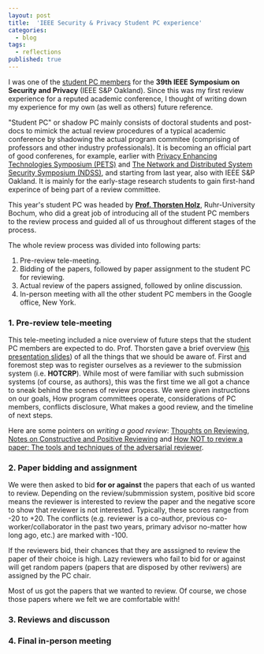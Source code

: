 ```yaml
---
layout: post
title:  'IEEE Security & Privacy Student PC experience'
categories: 
  - blog
tags:
  - reflections
published: true
---
```


I was one of the [student PC members][studentpc] for the **39th IEEE Symposium on Security and Privacy** (IEEE S&P Oakland). Since this was my first review experience for a reputed academic conference, I thought of writing down my experience for my own (as well as others) future reference.

"Student PC" or shadow PC mainly consists of doctoral students and post-docs to mimick the actual review procedures of a typical academic conference by shadowing the actual program commitee (comprising of professors and other industry professionals). It is becoming an official part of good conferenes, for example, earlier with [Privacy Enhancing Technologies Symposium (PETS)][PETS] and [The Network and Distributed System Security Symposium (NDSS)][ndss], and starting from last year, also with IEEE S&P Oakland. It is mainly for the early-stage research students to gain first-hand experince of being part of a review committee.

This year's student PC was headed by [**Prof. Thorsten Holz**][thorsten], Ruhr-University Bochum, who did a great job of introducing all of the student PC members to the review process and guided all of us throughout different stages of the process.

The whole review process was divided into following parts:
1. Pre-review tele-meeting.
2. Bidding of the papers, followed by paper assignment to the student PC for reviewing.
3. Actual review of the papers assigned, followed by online discussion.
4. In-person meeting with all the other student PC members in the Google office, New York.

### 1. Pre-review tele-meeting

This tele-meeting included a nice overview of future steps that the student PC members are expected to do. Prof. Thorsten gave a brief overview ([his presentation slides][instructions]) of all the things that we should be aware of. First and foremost step was to register ourselves as a reviewer to the submission system (i.e. **HOTCRP**). While most of were familiar with such submission systems (of course, as authors), this was the first time we all got a chance to sneak behind the scenes of review process. We were given instructions on our goals, How program committees operate, considerations of PC members, conflicts disclosure, What makes a good review, and the timeline of next steps. 

Here are some pointers on *writing a good review*: [Thoughts on Reviewing][r1], [Notes on Constructive and Positive Reviewing][r2] and [How NOT to review a paper: The tools and techniques of the adversarial reviewer][r3].


### 2. Paper bidding and assignment

We were then asked to bid **for or against** the papers that each of us wanted to review. Depending on the review/submmission system, positive bid score means the reviewer is interested to review the paper and the negative score to show that reviewer is not interested. Typically, these scores range from -20 to +20. The conflicts (e.g. reviewer is a co-author, previous co-worker/collaborator in the past two years, primary advisor no-matter how long ago, etc.) are marked with -100.

If the reviewers bid, their chances that they are asssigned to review the paper of their choice is high. Lazy reviewers who fail to bid for or against will get random papers (papers that are disposed by other reviwers) are assigned by the PC chair. 

Most of us got the papers that we wanted to review. Of course, we chose those papers where we felt we are comfortable with!

### 3. Reviews and discusson


### 4. Final in-person meeting

[studentpc]: https://www.ieee-security.org/TC/SP2018/studentpc.html
[PETS]: https://petsymposium.org/
[NDSS]: https://www.internetsociety.org/events/ndss/
[thorsten]: http://www.syssec.rub.de/chair/staff/tho/
[instructions]: https://www.dropbox.com/s/x2cw90zgk4ymkq7/studentpc18-prereview.pdf?dl=0
[r1]: http://www.icir.org/mallman/pubs/All08a/All08a.pdf
[r2]: https://www.cs.utexas.edu/users/mckinley/notes/reviewing.html
[r3]: http://www.sigmod.org/publications/sigmod-record/0812/p100.open.cormode.pdf
